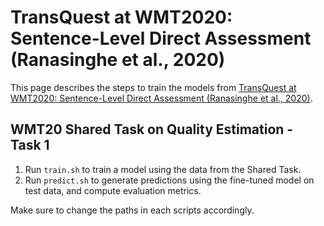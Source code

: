 # TransQuest at WMT2020: Sentence-Level Direct Assessment (Ranasinghe et al., 2020)

This page describes the steps to train the models from [TransQuest at WMT2020: Sentence-Level Direct Assessment (Ranasinghe et al., 2020)](https://aclanthology.org/2020.wmt-1.122/).

## WMT20 Shared Task on Quality Estimation - Task 1

1. Run `train.sh` to train a model using the data from the Shared Task.
3. Run `predict.sh` to generate predictions using the fine-tuned model on test data, and compute evaluation metrics.

Make sure to change the paths in each scripts accordingly.
